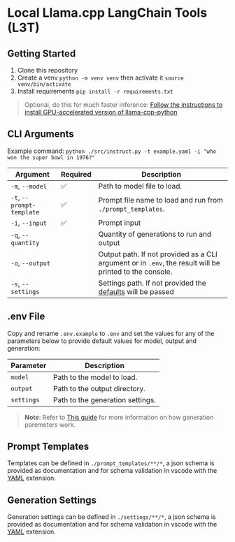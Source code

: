 # Local Llama.cpp LangChain Tools (L3T)

## Getting Started

1. Clone this repository
2. Create a venv `python -m venv venv` then activate it `source venv/bin/activate`
3. Install requirements `pip install -r requirements.txt` 
> Optional, do this for much faster inference: [Follow the instructions to install GPU-accelerated version of llama-cpp-python](https://github.com/abetlen/llama-cpp-python#installation-with-openblas--cublas--clblast) 


## CLI Arguments
Example command: `python ./src/instruct.py -t example.yaml -i "who won the super bowl in 1976?"`

| Argument               |Required| Description                                                    |
|------------------------|-|----------------------------------------------------------------|
| `-m`, `--model`                   |✅| Path to model file to load.                                     |
| `-t`, `--prompt-template`         |✅| Prompt file name to load and run from `./prompt_templates`.      |
| `-i`, `--input`                   |✅| Prompt input                                      |
| `-q`, `--quantity`                ||Quantity of generations to run and output                      |
| `-o`, `--output`                  ||Output path. If not provided as a CLI argument or in `.env`, the result will be printed to the console. |
| `-s`, `--settings`                ||Settings path. If not provided the [defaults](https://github.com/abetlen/llama-cpp-python/blob/80066f0b802f0019395466ac090c10dcd78c97bb/llama_cpp/llama.py#L458) will be passed

## .env File

Copy and rename `.env.example` to `.env` and set the values for any of the parameters below to provide default values for model, output and generation:

| Parameter        | Description                                              |
|------------------|----------------------------------------------------------|
| `model`          | Path to the model to load.                               |
| `output`         | Path to the output directory.                            |
| `settings`       | Path to the generation settings.                         |

> **Note**: Refer to [This guide](https://txt.cohere.com/llm-parameters-best-outputs-language-ai/) for more information on how generation paremeters work.

## Prompt Templates

Templates can be defined in `./prompt_templates/**/*`, a json schema is provided as documentation and for schema validation in vscode with the [YAML](https://marketplace.visualstudio.com/items?itemName=redhat.vscode-yaml) extension.

## Generation Settings

Generation settings can be defined in `./settings/**/*`, a json schema is provided as documentation and for schema validation in vscode with the [YAML](https://marketplace.visualstudio.com/items?itemName=redhat.vscode-yaml) extension.
